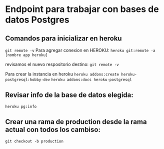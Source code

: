 # Endpoint para trabajar con bases de datos Postgres

## Comandos para inicializar en heroku
`git remote -v`
Para agregar conexion en HEROKU:
`heroku git:remote -a [nombre app heroku]`

revisamos el nuevo respositorio destino:
`git remote -v`

Para crear la instancia en heroku
`heroku addons:create heroku-postgresql:hobby-dev`
`heroku addons:docs heroku-postgresql`

## Revisar info de la base de datos elegida:
`heroku pg:info`

## Crear una rama de production desde la rama actual con todos los cambiso:
`git checkout -b production`
